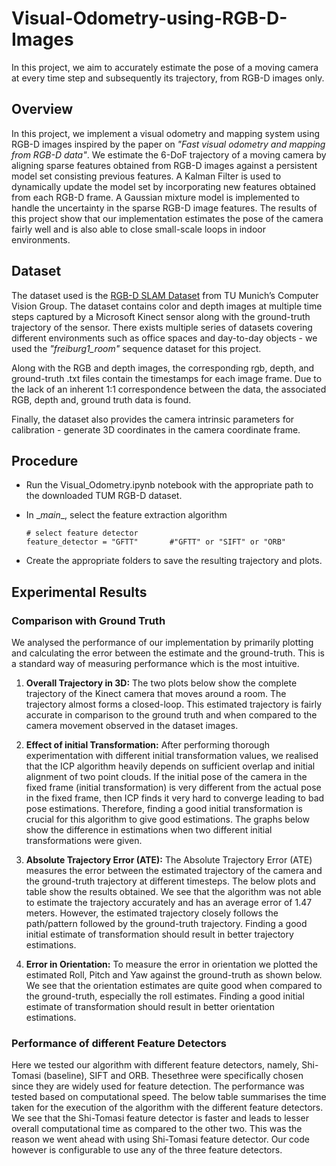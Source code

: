 # Visual-Odometry-using-RGB-D-Images
In this project, we aim to accurately estimate the pose of a moving camera at every time step and subsequently its trajectory, from RGB-D images only.

## Overview
In this project, we implement a visual odometry and mapping system using RGB-D images inspired by the paper on *"Fast visual odometry and mapping from RGB-D data"*. We estimate the 6-DoF trajectory of a moving camera by aligning sparse features obtained from RGB-D images against a persistent model set consisting previous features. A Kalman Filter is used to dynamically update the model set by incorporating new features obtained from each RGB-D frame. A Gaussian mixture model is implemented to handle the uncertainty in the sparse RGB-D image features. The results of this project show that our implementation estimates the pose of the camera fairly well and is also able to close small-scale loops in indoor environments.

## Dataset
The dataset used is the [RGB-D SLAM Dataset](https://vision.in.tum.de/data/datasets/rgbd-dataset/download#freiburg1_room) from TU Munich’s Computer Vision Group. The dataset contains color and depth images at multiple time steps captured by a Microsoft Kinect sensor along with the ground-truth trajectory of the sensor. There exists multiple series of datasets covering different environments such as office spaces and day-to-day objects - we used the *"freiburg1_room"* sequence dataset for this project. 

Along with the RGB and depth images, the corresponding rgb, depth, and ground-truth .txt files contain the timestamps for each image frame. Due to the lack of an inherent 1:1 correspondence between the data, the associated RGB, depth and, ground truth data is found. 

Finally, the dataset also provides the camera intrinsic parameters for calibration - generate 3D coordinates in the camera coordinate frame.

## Procedure
  * Run the Visual_Odometry.ipynb notebook with the appropriate path to the downloaded TUM RGB-D dataset.
  * In \__main__\, select the feature extraction algorithm 
  
    ```
    # select feature detector
    feature_detector = "GFTT"       #"GFTT" or "SIFT" or "ORB"
    ```
  * Create the appropriate folders to save the resulting trajectory and plots. 

## Experimental Results 
### Comparison with Ground Truth 
We analysed the performance of our implementation by primarily plotting and calculating the error between the estimate and the ground-truth. This is a standard way of measuring performance which is the most intuitive. 
  1. __Overall Trajectory in 3D:__ The two plots below show the complete trajectory of the Kinect camera that moves around a room. The trajectory almost forms a closed-loop. This estimated trajectory is fairly accurate in comparison to the ground truth and when compared to the camera movement observed in the dataset images.

  2. __Effect of initial Transformation:__ After performing thorough experimentation with different initial transformation values, we realised that the ICP algorithm heavily depends on sufficient overlap and initial alignment of two point clouds. If the initial pose of the camera in the fixed frame (initial transformation) is very different from the actual pose in the fixed frame, then ICP finds it very hard to converge leading to bad pose estimations. Therefore, finding a good initial transformation is crucial for this algorithm to give good estimations. The graphs below show the difference in estimations when two different initial transformations were given.

  3. __Absolute Trajectory Error (ATE):__ The Absolute Trajectory Error (ATE) measures the error between the estimated trajectory of the camera and the ground-truth trajectory at different timesteps. The below plots and table show the results obtained. We see that the algorithm was not able to estimate the trajectory accurately and has an average error of 1.47 meters. However, the estimated trajectory closely follows the path/pattern followed by the ground-truth trajectory. Finding a good initial estimate of transformation should result in better trajectory estimations.  

  4. __Error in Orientation:__ To measure the error in orientation we plotted the estimated Roll, Pitch and Yaw against the ground-truth as shown below. We see that the orientation estimates are quite good when compared to the ground-truth, especially the roll estimates. Finding a good initial estimate of transformation should result in better orientation estimations.



### Performance of different Feature Detectors
Here we tested our algorithm with different feature detectors, namely, Shi-Tomasi (baseline), SIFT and ORB. Thesethree were specifically chosen since they are widely used for feature detection. The performance was tested based on computational speed. The below table summarises the time taken for the execution of the algorithm with the different feature detectors. We see that the Shi-Tomasi feature detector is faster and leads to lesser overall computational time as compared to the other two. This was the reason we went ahead with using Shi-Tomasi feature detector. Our code however is configurable to use any of the three feature detectors.

